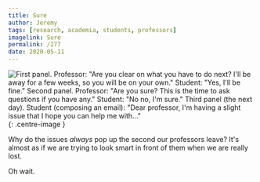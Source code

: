 ```yaml
---
title: Sure
author: Jeremy
tags: [research, academia, students, professors]
imagelink: Sure
permalink: /277
date: 2020-05-11
---
```


![First panel. Professor: "Are you clear on what you have to do next? I'll be away for a few weeks, so you will be on your own." Student: "Yes, I'll be fine." Second panel. Professor: "Are you sure? This is the time to ask questions if you have any." Student: "No no, I'm sure." Third panel (the next day). Student (composing an email): "Dear professor, I'm having a slight issue that I hope you can help me with..."](https://res.cloudinary.com/dh3hm8pb7/image/upload/c_scale,q_auto:best/v1535842782/Handwaving/Published/Sure.png){: .centre-image }

Why do the issues *always* pop up the second our professors leave? It's almost as if we are trying to look smart in front of them when we are really lost.

Oh wait.

